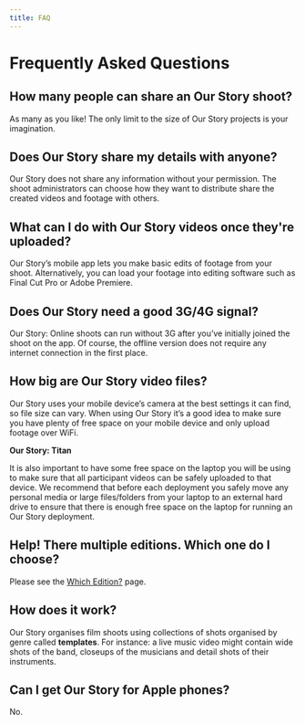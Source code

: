 ```yaml
---
title: FAQ
---
```


# Frequently Asked Questions

## How many people can share an Our Story shoot?

As many as you like! The only limit to the size of Our Story projects is your imagination.

## Does Our Story share my details with anyone?

Our Story does not share any information without your permission. The shoot administrators can choose how they want to distribute share the created videos and footage with others. 

## What can I do with Our Story videos once they're uploaded?
Our Story’s mobile app lets you make basic edits of footage from your shoot. Alternatively, you can load your footage into editing software such as Final Cut Pro or Adobe Premiere.

## Does Our Story need a good 3G/4G signal?
Our Story: Online shoots can run without 3G after you’ve initially joined the shoot on the app. Of course, the offline version does not require any internet connection in the first place. 

## How big are Our Story video files?
Our Story uses your mobile device’s camera at the best settings it can find, so file size can vary. When using Our Story it’s a good idea to make sure you have plenty of free space on your mobile device and only upload footage over WiFi.

**Our Story: Titan**

It is also important to have some free space on the laptop you will be using to make sure that all participant videos can be safely uploaded to that device. We recommend that before each deployment you safely move any personal media or large files/folders from your laptop to an external hard drive to ensure that there is enough free space on the laptop for running an Our Story deployment. 

## Help! There multiple editions. Which one do I choose?

Please see the [Which Edition?](/guide/editions) page.

## **How does it work?**

Our Story organises film shoots using collections of shots organised by genre called **templates**. For instance: a live music video might contain wide shots of the band, closeups of the musicians and detail shots of their instruments.

## **Can I get** Our Story **for Apple phones?**

No.

